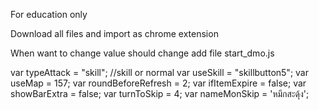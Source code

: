 For education only

Download all files and import as chrome extension

When want to change value should change add file
start_dmo.js

var typeAttack = "skill"; //skill or normal
var useSkill = "skillbutton5";
var useMap = 157;
var roundBeforeRefresh = 2;
var ifItemExpire = false;
var showBarExtra = false;
var turnToSkip = 4;
var nameMonSkip = 'หมึกสะดุ้ง';
